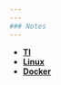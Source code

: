 ```yaml
---
---
### Notes
---    
```

  - **[TI](/notes/ti)**    
  - **[Linux](/notes/linux)**    
  - **[Docker](/notes/docker)**    
